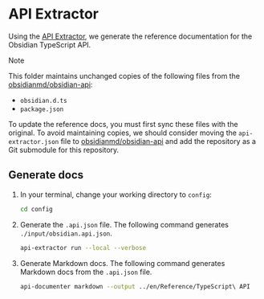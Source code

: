 # API Extractor

Using the [API Extractor](https://api-extractor.com/), we generate the reference documentation for the Obsidian TypeScript API.

> [!note]
> This folder maintains unchanged copies of the following files from the [obsidianmd/obsidian-api](https://github.com/obsidianmd/obsidian-api):
>
> - `obsidian.d.ts`
> - `package.json`
>
> To update the reference docs, you must first sync these files with the original. To avoid maintaining copies, we should consider moving the `api-extractor.json` file to [obsidianmd/obsidian-api](https://github.com/obsidianmd/obsidian-api) and add the repository as a Git submodule for this repository.

## Generate docs

1. In your terminal, change your working directory to `config`:

   ```bash
   cd config
   ```

2. Generate the `.api.json` file. The following command generates `./input/obsidian.api.json`.

   ```bash
   api-extractor run --local --verbose
   ```

3. Generate Markdown docs. The following command generates Markdown docs from the `.api.json` file.

   ```bash
   api-documenter markdown --output ../en/Reference/TypeScript\ API
   ```
